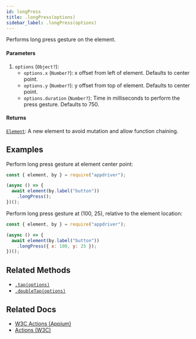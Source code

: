 ```yaml
---
id: longPress
title: .longPress(options)
sidebar_label: .longPress(options)
---
```


Performs long press gesture on the element.

#### Parameters

1. `options` (`Object?`):
    - `options.x` (`Number?`): x offset from left of element. Defaults to center point.
    - `options.y` (`Number?`): y offset from top of element. Defaults to center point.
    - `options.duration` (`Number?`): Time in milliseconds to perform the press gesture. Defaults to 750.

#### Returns

[`Element`](./element): A new element to avoid mutation and allow function chaining.

## Examples

Perform long press gesture at element center point:

```javascript
const { element, by } = require("appdriver");

(async () => {
  await element(by.label("button"))
    .longPress();
})();
```

Perform long press gesture at (100, 25), relative to the element location:

```javascript
const { element, by } = require("appdriver");

(async () => {
  await element(by.label("button"))
    .longPress({ x: 100, y: 25 });
})();
```

## Related Methods

- [`.tap(options)`](tap.md)
- [`.doubleTap(options)`](doubleTap.md)

## Related Docs

- [W3C Actions (Appium)](http://appium.io/docs/en/commands/interactions/actions/)
- [Actions (W3C)](https://www.w3.org/TR/webdriver/#actions)